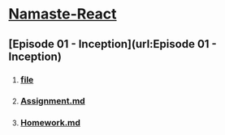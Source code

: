 # [Namaste-React](Namaste-React)

## [Episode 01 - Inception](url:Episode 01 - Inception)

1. ### [file](URL)

2. ### [Assignment.md](URL)

3. ### [Homework.md](URL)
